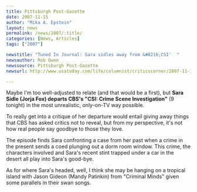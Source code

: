 ```yaml
---
title: Pittsburgh Post-Gazette
date: 2007-11-15
author: "Mika A. Epstein"
layout: news
permalink: /news/2007/:title/
categories: [News, Articles]
tags: ["2007"]

newstitle: "Tuned In Journal: Sara sidles away from &#8216;CSI'  "
newsauthor: Rob Owen
newssource: Pittsburgh Post-Gazette
newsurl: http://www.usatoday.com/life/columnist/criticscorner/2007-11-14-critics-corner_N.htm

---
```

Maybe I'm too well-adjusted to relate (and that would be a first), but **Sara Sidle (Jorja Fox) departs CBS's "CSI: Crime Scene Investigation"** (9 tonight) in the most unrealistic, only-on-TV way possible.

To really get into a critique of her departure would entail giving away things that CBS has asked critics not to reveal, but from my perspective, it's not how real people say goodbye to those they love.

The episode finds Sara confronting a case from her past when a crime in the present sends a coed plunging out a dorm room window. This crime, the characters involved and Sara's recent stint trapped under a car in the desert all play into Sara's good-bye.

As for where Sara's headed, well, I think she may be hanging on a tropical island with Jason Gideon (Mandy Patinkin) from "Criminal Minds" given some parallels in their swan songs.

